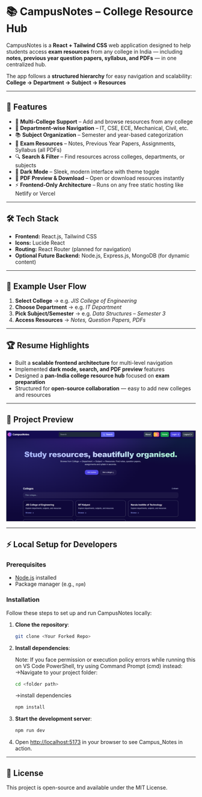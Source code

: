 # 📚 CampusNotes – College Resource Hub

CampusNotes is a **React + Tailwind CSS** web application designed to help students access **exam resources** from any college in India — including **notes, previous year question papers, syllabus, and PDFs** — in one centralized hub.

The app follows a **structured hierarchy** for easy navigation and scalability:  
**College → Department → Subject → Resources**

---

## 🚀 Features

- 🏫 **Multi-College Support** – Add and browse resources from any college  
- 🏬 **Department-wise Navigation** – IT, CSE, ECE, Mechanical, Civil, etc.  
- 📚 **Subject Organization** – Semester and year-based categorization  
- 📂 **Exam Resources** – Notes, Previous Year Papers, Assignments, Syllabus (all PDFs)  
- 🔍 **Search & Filter** – Find resources across colleges, departments, or subjects  
- 🌙 **Dark Mode** – Sleek, modern interface with theme toggle  
- 📖 **PDF Preview & Download** – Open or download resources instantly  
- ⚡ **Frontend-Only Architecture** – Runs on any free static hosting like Netlify or Vercel  

---

## 🛠️ Tech Stack

- **Frontend:** React.js, Tailwind CSS  
- **Icons:** Lucide React  
- **Routing:** React Router (planned for navigation)  
- **Optional Future Backend:** Node.js, Express.js, MongoDB (for dynamic content)  

---

## 🎯 Example User Flow

1. **Select College** → e.g. *JIS College of Engineering*  
2. **Choose Department** → e.g. *IT Department*  
3. **Pick Subject/Semester** → e.g. *Data Structures – Semester 3*  
4. **Access Resources** → *Notes, Question Papers, PDFs*  

---

## 🏆 Resume Highlights

- Built a **scalable frontend architecture** for multi-level navigation  
- Implemented **dark mode, search, and PDF preview** features  
- Designed a **pan-India college resource hub** focused on **exam preparation**  
- Structured for **open-source collaboration** — easy to add new colleges and resources  

---

## 📸 Project Preview
![CampusNotes Preview](./src/assets/ProjectImg.png)

---

## ⚡ Local Setup for Developers

### Prerequisites

- [Node.js](https://nodejs.org/) installed
- Package manager (e.g., `npm`)

### Installation
Follow these steps to set up and run CampusNotes locally:

1. **Clone the repository**:
    ```bash
    git clone <Your Forked Repo>
    ```

2. **Install dependencies**:

    Note: If you face permission or execution policy errors while running this on VS Code PowerShell, try using Command Prompt (cmd) instead:\
    ->Navigate to your project folder:   
    ```bash
    cd <folder path>
    ```
    ->install dependencies
    ```bash
    npm install
    ```

4. **Start the development server**:
    ```bash
    npm run dev
    ```

5. Open [http://localhost:5173](http://localhost:5173) in your browser to see Campus_Notes in action.

---

## 📄 License

This project is open-source and available under the MIT License.
